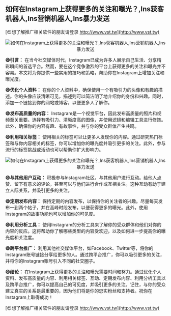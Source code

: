 ## **如何在Instagram上获得更多的关注和曝光？,Ins获客机器人,Ins营销机器人,Ins暴力发送**

[😍想了解推广相关软件的朋友请登录 http://www.vst.tw](http://www.vst.tw)

 <center><img src="https://vst.tw/MP4/tuiguang/png/2.png" alt="如何在Instagram上获得更多的关注和曝光？,Ins获客机器人,Ins营销机器人,Ins暴力发送"></center>

**😄引言：**
在当今社交媒体时代，Instagram已成为许多人展示自己生活、分享精彩瞬间的首选平台。然而，要在这个竞争激烈的平台上获得更多的关注和曝光并不容易。本文将为你提供一些实用的技巧和策略，帮助你在Instagram上增加关注和曝光度。

**😄优化个人资料：**
在你的个人资料中，确保使用一个有吸引力的头像和有趣的描述。你的头像应该清晰可见，描述则可以简洁明了地介绍你的身份和兴趣。同时，添加一个链接到你的网站或博客，以便更多人了解你。

**😄发布高质量的内容：**
Instagram是一个视觉平台，因此发布高质量的照片和视频至关重要。选择有吸引力、清晰度高的图像，并使用滤镜和编辑工具进行修饰。此外，确保你的内容有趣、有故事性，并与你的受众群体产生共鸣。

**😄利用相关标签：**
使用相关的标签可以让更多人发现你的内容。通过研究热门标签和与你内容相关的标签，你可以增加你的曝光度并吸引更多的关注。此外，参与流行的标签挑战或活动也可以帮助你扩大影响力。

 <center><img src="https://vst.tw/MP4/tuiguang/png/3.png" alt="如何在Instagram上获得更多的关注和曝光？,Ins获客机器人,Ins营销机器人,Ins暴力发送"></center>

**😄与其他用户互动：**
积极参与Instagram社区，与其他用户进行互动。给他人点赞、留下有意义的评论，甚至可以与他们进行合作或互相关注。这种互动有助于建立人际关系，并吸引更多的关注。

**😄定期发布内容：**
保持定期的内容发布，以保持你的关注者的兴趣。尽量每天发布一到两个帖子，并在高峰时段发布，以便获得更多的曝光。此外，使用Instagram的故事功能也可以增加你的可见度。

**😄利用分析工具：**
使用Instagram的分析工具来了解你的受众群体和他们对你的内容的反应。这将帮助你了解哪些类型的内容受欢迎，以及如何进一步提高你的曝光度和关注度。

**😄跨平台推广：**
利用其他社交媒体平台，如Facebook、Twitter等，将你的Instagram账号链接分享给更多的人。通过跨平台推广，你可以吸引更多的关注，并将你的Instagram账号引入不同的社交圈子。

**😄结论：**
在Instagram上获得更多的关注和曝光需要时间和努力。通过优化个人资料、发布高质量的内容、利用相关标签、互动、定期发布内容、利用分析工具以及跨平台推广，你可以提高自己的可见度，并吸引更多的关注。记住，与你的受众建立真实的关系是最重要的，因为他们将是你的忠实粉丝和支持者。祝你在Instagram上取得成功！

[😍想了解推广相关软件的朋友请登录 http://www.vst.tw](http://www.vst.tw)



